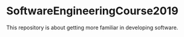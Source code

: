 # SoftwareEngineeringCourse2019
This repository is about getting more familiar in developing software.
